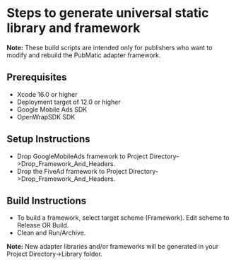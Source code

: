 # Steps to generate universal static library and framework

**Note:** These build scripts are intended only for publishers who want to
modify and rebuild the PubMatic adapter framework.

## Prerequisites
- Xcode 16.0 or higher
- Deployment target of 12.0 or higher
- Google Mobile Ads SDK
- OpenWrapSDK SDK

## Setup Instructions
- Drop GoogleMobileAds framework to
Project Directory->Drop_Framework_And_Headers.
- Drop the FiveAd framework to Project Directory->Drop_Framework_And_Headers.

## Build Instructions
- To build a framework, select target scheme (Framework). Edit scheme to
Release OR Build.
- Clean and Run/Archive.

**Note:** New adapter libraries and/or frameworks will be generated in your
Project Directory->Library folder.
